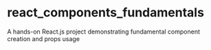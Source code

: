 # react_components_fundamentals
A hands-on React.js project demonstrating fundamental component creation and props usage
